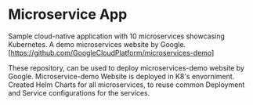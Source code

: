 # Microservice App
Sample cloud-native application with 10 microservices showcasing Kubernetes. A demo microservices website by Google.
[https://github.com/GoogleCloudPlatform/microservices-demo]

These repository, can be used to deploy microservices-demo website by Google.
Microservice-demo Website is deployed in K8's envorniment.
Created Helm Charts for all microservices, to reuse common Deployment and Service configurations for the services.
